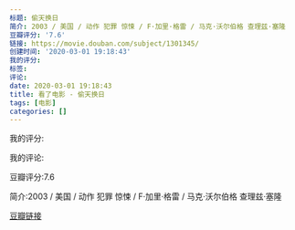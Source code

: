 ```yaml
---
标题: 偷天换日
简介: 2003 / 美国 / 动作 犯罪 惊悚 / F·加里·格雷 / 马克·沃尔伯格 查理兹·塞隆
豆瓣评分: '7.6'
链接: https://movie.douban.com/subject/1301345/
创建时间: '2020-03-01 19:18:43'
我的评分:
标签:
评论:
date: 2020-03-01 19:18:43
title: 看了电影 - 偷天换日
tags: [电影]
categories: []
---
```


我的评分:

我的评论:

豆瓣评分:7.6

简介:2003 / 美国 / 动作 犯罪 惊悚 / F·加里·格雷 / 马克·沃尔伯格 查理兹·塞隆

[豆瓣链接](https://movie.douban.com/subject/1301345/)

